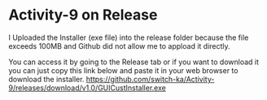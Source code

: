 # Activity-9 on Release

I Uploaded the Installer (exe file) into the release folder because the file exceeds 100MB and Github did not allow me to appload it directly.

You can access it by going to the Release tab or if you want to download it you can just copy this link below and paste it in your web browser to download the installer.
https://github.com/switch-ka/Activity-9/releases/download/v1.0/GUICustInstaller.exe
